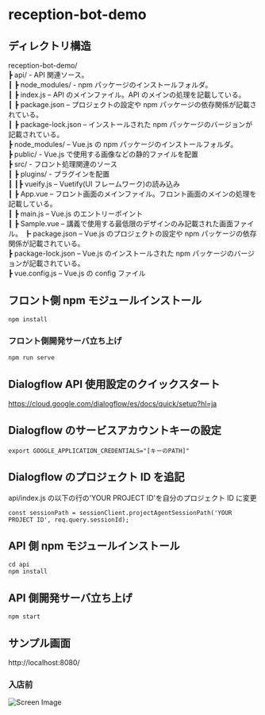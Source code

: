 # reception-bot-demo

## ディレクトリ構造

reception-bot-demo/  
┣ api/ - API 関連ソース。  
┃ ┣ node_modules/ - npm パッケージのインストールフォルダ。  
┃ ┣ index.js – API のメインファイル。API のメインの処理を記載している。  
┃ ┣ package.json – プロジェクトの設定や npm パッケージの依存関係が記載されている。  
┃ ┣ package-lock.json – インストールされた npm パッケージのバージョンが記載されている。  
┣ node_modules/ – Vue.js の npm パッケージのインストールフォルダ。  
┣ public/ - Vue.js で使用する画像などの静的ファイルを配置  
┣ src/ - フロント処理関連のソース  
┃ ┣ plugins/ - プラグインを配置  
┃ ┃┣ vueify.js – Vuetify(UI フレームワーク)の読み込み  
┃ ┣ App.vue – フロント画面のメインファイル。フロント画面のメインの処理を記載している。  
┃ ┣ main.js – Vue.js のエントリーポイント  
┃ ┣ Sample.vue – 講義で使用する最低限のデザインのみ記載された画面ファイル。
┣ package.json – Vue.js のプロジェクトの設定や npm パッケージの依存関係が記載されている。  
┣ package-lock.json – Vue.js のインストールされた npm パッケージのバージョンが記載されている。  
┣ vue.config.js – Vue.js の config ファイル

## フロント側 npm モジュールインストール

```
npm install
```

### フロント側開発サーバ立ち上げ

```
npm run serve
```

## Dialogflow API 使用設定のクイックスタート

https://cloud.google.com/dialogflow/es/docs/quick/setup?hl=ja

## Dialogflow のサービスアカウントキーの設定

```
export GOOGLE_APPLICATION_CREDENTIALS="[キーのPATH]"
```

## Dialogflow のプロジェクト ID を追記

api/index.js の以下の行の'YOUR PROJECT ID'を自分のプロジェクト ID に変更

```
const sessionPath = sessionClient.projectAgentSessionPath('YOUR PROJECT ID', req.query.sessionId);
```

## API 側 npm モジュールインストール

```
cd api
npm install
```

## API 側開発サーバ立ち上げ

```
npm start
```

## サンプル画面

http://localhost:8080/

### 入店前

![Screen Image](public/img/screen-shot.png)
